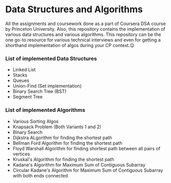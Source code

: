 # Data Structures and Algorithms
All the assignments and coursework done as a part of Coursera DSA course by Princeton University. Also, this repository contains the implementation of various data structures and various algorithms. This repository can be the one go-to resource for various technical interviews and even for getting a shorthand implementation of algos during your CP contest.😉

### List of implemented Data Structures
- Linked List
- Stacks
- Queues
- Union-Find (Set implementation)
- Binary Search Tree (BST)
- Segment Tree 

### List of implemented Algorithms
- Various Sorting Algos
- Knapsack Problem (Both Variants 1 and 2)
- Binary Search
- Dijkstra ALgorithm for finding the shortest path
- Bellman Ford Algorithm for finding the shortest path 
- Floyd Warshall Algorithm for finding shortest path between all pairs of vertices
- Kruskal's Algorithm for finding the shortest path
- Kadane's Algorithm for Maximum Sum of Contiguous Subarray
- Circular Kadane's Algorithm for Maximum Sum of Contiguous Subarray with both ends connected
